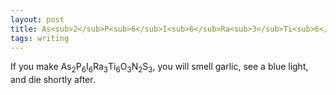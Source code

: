 ```yaml
---
layout: post
title: As<sub>2</sub>P<sub>6</sub>I<sub>6</sub>Ra<sub>3</sub>Ti<sub>6</sub>O<sub>3</sub>N<sub>2</sub>S<sub>3</sub>
tags: writing
---
```

If you make As<sub>2</sub>P<sub>6</sub>I<sub>6</sub>Ra<sub>3</sub>Ti<sub>6</sub>O<sub>3</sub>N<sub>2</sub>S<sub>3</sub>, you will smell garlic, see a blue light, and die shortly after.
<br>
<br>